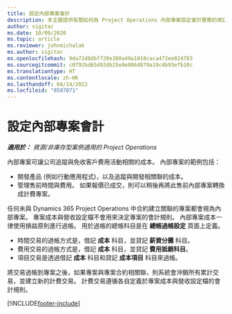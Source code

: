 ```yaml
---
title: 設定內部專案會計
description: 本主題提供有關如何為 Project Operations 內部專案設定會計實務的資訊。
author: sigitac
ms.date: 10/09/2020
ms.topic: article
ms.reviewer: johnmichalak
ms.author: sigitac
ms.openlocfilehash: 9da72d8dbf720e380a49a1010caca472ee024783
ms.sourcegitcommit: c0792bd65d92db25e0e8864879a19c4b93efb10c
ms.translationtype: HT
ms.contentlocale: zh-HK
ms.lasthandoff: 04/14/2022
ms.locfileid: "8597871"
---
```

# <a name="configure-accounting-for-internal-projects"></a>設定內部專案會計

_**適用於：** 資源/非庫存型案例適用的 Project Operations_

內部專案可讓公司追蹤與免收客戶費用活動相關的成本。 內部專案的範例包括：

- 開發產品 (例如行動應用程式)，以及追蹤與開發相關聯的成本。
- 管理售前時間與費用。 如果報價已成交，則可以稍後再將此售前內部專案轉換成計費專案。

任何未與 Dynamics 365 Project Operations 中合約建立關聯的專案都會視為內部專案。 專案成本與營收設定檔不會用來決定專案的會計規則。 內部專案成本一律使用損益原則進行過帳。 用於過帳的總帳科目是在 **總帳過帳設定** 頁面上定義。

- 時間交易的過帳方式是，借記 **成本** 科目，並貸記 **薪資分攤** 科目。
- 費用交易的過帳方式是，借記 **成本** 科目，並貸記 **費用抵銷科目**。
- 項目交易是透過借記 **成本** 科目和貸記 **成本項目** 科目來過帳。

將交易過帳到專案之後，如果專案與專案合約相關聯，則系統會沖銷所有累計交易，並建立新的計費交易。 計費交易遵循各自定義於專案成本與營收設定檔的會計規則。




[!INCLUDE[footer-include](../includes/footer-banner.md)]
